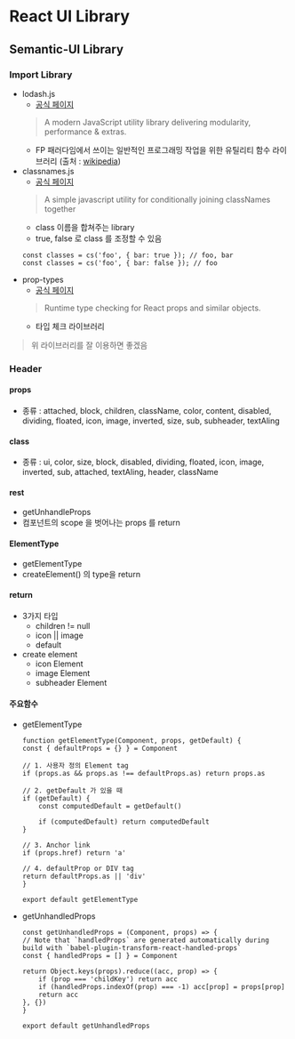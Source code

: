 # React UI Library 
## Semantic-UI Library

### Import Library
- lodash.js
    - [공식 페이지](https://lodash.com/, "공식페이지")
    > A modern JavaScript utility library delivering modularity, performance & extras.
    - FP 패러다임에서 쓰이는 
    일반적인 프로그래밍 작업을 위한 유틸리티 함수 라이브러리
    (출처 : [wikipedia](https://en.wikipedia.org/wiki/Lodash "Wikipedia"))
- classnames.js
    - [공식 페이지](  http://jedwatson.github.io/classnames
)
    > A simple javascript utility for conditionally joining classNames together
    - class 이름을 합쳐주는 library
    - true, false 로 class 를 조정할 수 있음
    ~~~
    const classes = cs('foo', { bar: true }); // foo, bar
    const classes = cs('foo', { bar: false }); // foo
    ~~~
- prop-types
    - [공식 페이지](https://www.npmjs.com/package/prop-types)
    > Runtime type checking for React props and similar objects.
    - 타입 체크 라이브러리

> 위 라이브러리를 잘 이용하면 좋겠음

### Header
#### props
- 종류 : attached, block, children, className, color, content, disabled, dividing, floated, icon, image, inverted, size, sub, subheader, textAling

#### class
- 종류 : ui, color, size, block, disabled, dividing, floated, icon, image, inverted, sub, attached, textAling, header, className

#### rest
- getUnhandleProps
- 컴포넌트의 scope 을 벗어나는 props 를 return
#### ElementType
- getElementType
- createElement() 의 type을 return

#### return
- 3가지 타입
    - children != null
    - icon || image
    - default
- create element
    - icon Element
    - image Element
    - subheader Element

#### 주요함수
- getElementType
    ~~~
    function getElementType(Component, props, getDefault) {
    const { defaultProps = {} } = Component

    // 1. 사용자 정의 Element tag
    if (props.as && props.as !== defaultProps.as) return props.as
    
    // 2. getDefault 가 있을 때
    if (getDefault) {
        const computedDefault = getDefault()
    
        if (computedDefault) return computedDefault
    }

    // 3. Anchor link
    if (props.href) return 'a'

    // 4. defaultProp or DIV tag
    return defaultProps.as || 'div'
    }
    
    export default getElementType
    ~~~

- getUnhandledProps
    ~~~
    const getUnhandledProps = (Component, props) => {
    // Note that `handledProps` are generated automatically during build with `babel-plugin-transform-react-handled-props`
    const { handledProps = [] } = Component

    return Object.keys(props).reduce((acc, prop) => {
        if (prop === 'childKey') return acc
        if (handledProps.indexOf(prop) === -1) acc[prop] = props[prop]
        return acc
    }, {})
    }

    export default getUnhandledProps
    ~~~


    